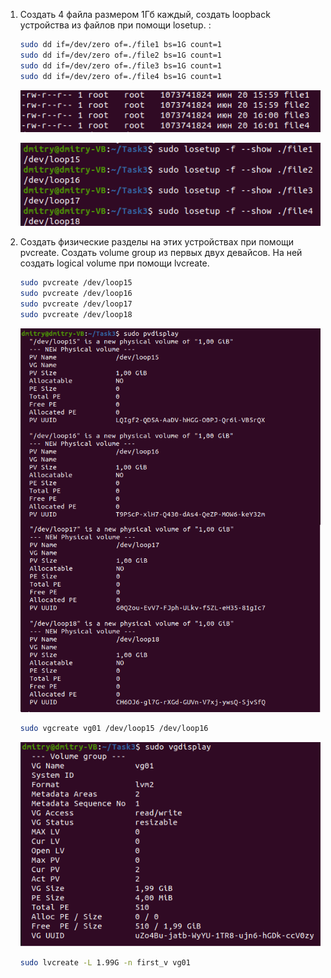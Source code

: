 1. Создать 4 файла размером 1Гб каждый, создать loopback устройства из файлов при помощи losetup. :
    ```sh
    sudo dd if=/dev/zero of=./file1 bs=1G count=1
    sudo dd if=/dev/zero of=./file2 bs=1G count=1
    sudo dd if=/dev/zero of=./file3 bs=1G count=1
    sudo dd if=/dev/zero of=./file4 bs=1G count=1
    ```
    <p align="left">
    <a href="https://github.com/dbandarovich/LVM/blob/main/images/files.PNG">
      <img src="images/files.PNG">
    </a>
    <p align="left">
  
    <p align="left">
    <a href="https://github.com/dbandarovich/LVM/blob/main/images/losetup.png">
      <img src="images/losetup.png">
    </a>
    <p align="left">
        
2. Создать физические разделы на этих устройствах при помощи pvcreate. Создать volume group из первых двух девайсов. На ней создать logical volume при помощи lvcreate. 
    ```sh
    sudo pvcreate /dev/loop15
    sudo pvcreate /dev/loop16
    sudo pvcreate /dev/loop17
    sudo pvcreate /dev/loop18
    ```
    <p align="left">
    <a href="https://github.com/dbandarovich/LVM/blob/main/images/new_volumes.png">
      <img src="images/new_volumes.png">
    </a>
    <p align="left">   
      
    ```sh
    sudo vgcreate vg01 /dev/loop15 /dev/loop16 
    ```
        
    <p align="left">
    <a href="https://github.com/dbandarovich/LVM/blob/main/images/group01.png">
      <img src="images/group01.png">
    </a>
    <p align="left"> 
                                                    
    ```sh
    sudo lvcreate -L 1.99G -n first_v vg01 
    ```
                                  
      
